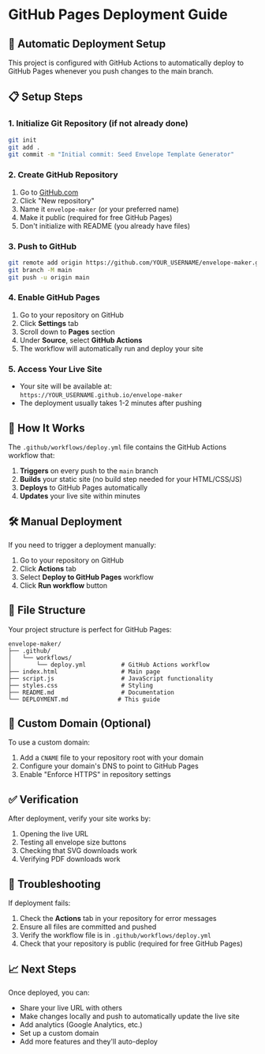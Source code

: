 # GitHub Pages Deployment Guide

## 🚀 Automatic Deployment Setup

This project is configured with GitHub Actions to automatically deploy to GitHub Pages whenever you push changes to the main branch.

## 📋 Setup Steps

### 1. Initialize Git Repository (if not already done)
```bash
git init
git add .
git commit -m "Initial commit: Seed Envelope Template Generator"
```

### 2. Create GitHub Repository
1. Go to [GitHub.com](https://github.com)
2. Click "New repository"
3. Name it `envelope-maker` (or your preferred name)
4. Make it public (required for free GitHub Pages)
5. Don't initialize with README (you already have files)

### 3. Push to GitHub
```bash
git remote add origin https://github.com/YOUR_USERNAME/envelope-maker.git
git branch -M main
git push -u origin main
```

### 4. Enable GitHub Pages
1. Go to your repository on GitHub
2. Click **Settings** tab
3. Scroll down to **Pages** section
4. Under **Source**, select **GitHub Actions**
5. The workflow will automatically run and deploy your site

### 5. Access Your Live Site
- Your site will be available at: `https://YOUR_USERNAME.github.io/envelope-maker`
- The deployment usually takes 1-2 minutes after pushing

## 🔄 How It Works

The `.github/workflows/deploy.yml` file contains the GitHub Actions workflow that:

1. **Triggers** on every push to the `main` branch
2. **Builds** your static site (no build step needed for your HTML/CSS/JS)
3. **Deploys** to GitHub Pages automatically
4. **Updates** your live site within minutes

## 🛠 Manual Deployment

If you need to trigger a deployment manually:
1. Go to your repository on GitHub
2. Click **Actions** tab
3. Select **Deploy to GitHub Pages** workflow
4. Click **Run workflow** button

## 📁 File Structure

Your project structure is perfect for GitHub Pages:
```
envelope-maker/
├── .github/
│   └── workflows/
│       └── deploy.yml          # GitHub Actions workflow
├── index.html                  # Main page
├── script.js                   # JavaScript functionality
├── styles.css                  # Styling
├── README.md                   # Documentation
└── DEPLOYMENT.md              # This guide
```

## 🔧 Custom Domain (Optional)

To use a custom domain:
1. Add a `CNAME` file to your repository root with your domain
2. Configure your domain's DNS to point to GitHub Pages
3. Enable "Enforce HTTPS" in repository settings

## ✅ Verification

After deployment, verify your site works by:
1. Opening the live URL
2. Testing all envelope size buttons
3. Checking that SVG downloads work
4. Verifying PDF downloads work

## 🐛 Troubleshooting

If deployment fails:
1. Check the **Actions** tab in your repository for error messages
2. Ensure all files are committed and pushed
3. Verify the workflow file is in `.github/workflows/deploy.yml`
4. Check that your repository is public (required for free GitHub Pages)

## 📈 Next Steps

Once deployed, you can:
- Share your live URL with others
- Make changes locally and push to automatically update the live site
- Add analytics (Google Analytics, etc.)
- Set up a custom domain
- Add more features and they'll auto-deploy
